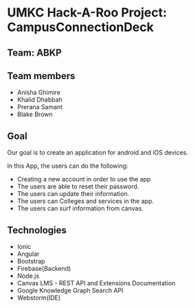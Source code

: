 # UMKC Hack-A-Roo Project: CampusConnectionDeck

## Team: ABKP

## Team members

- Anisha Ghimire
- Khalid Dhabbah	
- Prerana Samant
- Blake Brown

## Goal
Our goal is to create an application for android and iOS devices. 

In this App, the users can do the following:

- Creating a new account in order to use the app
- The users are able to reset their password. 
- The users can update their information.
- The users can Colleges and services in the app. 
- The users can surf information from canvas.


## Technologies

- Ionic
- Angular
- Bootstrap
- Firebase(Backend)
- Node.js
- Canvas LMS - REST API and Extensions Documentation 
- Google Knowledge Graph Search API
- Webstorm(IDE)
